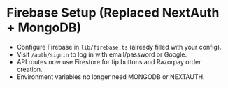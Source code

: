 # Firebase Setup (Replaced NextAuth + MongoDB)

- Configure Firebase in `lib/firebase.ts` (already filled with your config).
- Visit `/auth/signin` to log in with email/password or Google.
- API routes now use Firestore for tip buttons and Razorpay order creation.
- Environment variables no longer need MONGODB or NEXTAUTH.
